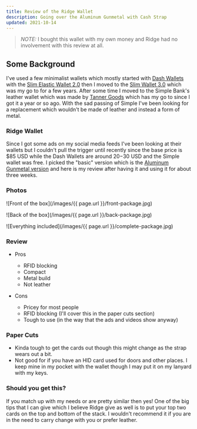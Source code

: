 ```yaml
---
title: Review of the Ridge Wallet 
description: Going over the Aluminum Gunmetal with Cash Strap
updated: 2021-10-14
---
```


> *NOTE:* I bought this wallet with my own money and Ridge had no involvement with this review at all.

## Some Background

I've used a few minimalist wallets which mostly started with [Dash Wallets](https://dashwallets.com/) with the [Slim Elastic Wallet 2.0](https://dashwallets.com/collections/shop/products/black-dash-2-0) then I moved to the [Slim Wallet 3.0](https://dashwallets.com/collections/shop/products/3-0-saffiano-slim-wallet-black) which was my go to for a few years. After some time I moved to the Simple Bank's leather wallet which was made by [Tanner Goods](https://www.tannergoods.com/) which has my go to since I got it a year or so ago. With the sad passing of Simple I've been looking for a replacement which wouldn't be made of leather and instead a form of metal.

### Ridge Wallet

Since I got some ads on my social media feeds I've been looking at their wallets but I couldn't pull the trigger until recently since the base price is $85 USD while the Dash Wallets are around $20-$30 USD and the Simple wallet was free. I picked the "basic" version which is the [Aluminum Gunmetal version](https://ridge.com/collections/wallets/products/aluminum-gunmetal) and here is my review after having it and using it for about three weeks. 

### Photos

![Front of the box](/images/{{ page.url }}/front-package.jpg)

![Back of the box](/images/{{ page.url }}/back-package.jpg)

![Everything included](/images/{{ page.url }}/complete-package.jpg)

### Review

- Pros
    - RFID blocking
    - Compact 
    - Metal build
    - Not leather

- Cons
    - Pricey for most people
    - RFID blocking (I'll cover this in the paper cuts section)
    - Tough to use (in the way that the ads and videos show anyway)

### Paper Cuts

- Kinda tough to get the cards out though this might change as the strap wears out a bit. 
- Not good for if you have an HID card used for doors and other places. I keep mine in my pocket with the wallet though I may put it on my lanyard with my keys. 

### Should you get this?

If you match up with my needs or are pretty similar then yes! One of the big tips that I can give which I believe Ridge give as well is to put your top two cards on the top and bottom of the stack. I wouldn't recommend it if you are in the need to carry change with you or prefer leather. 
